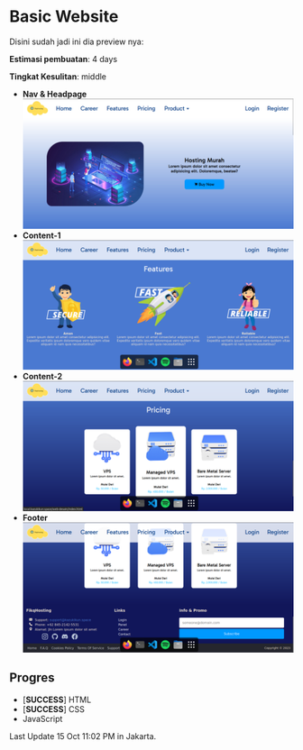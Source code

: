 # Basic Website

Disini sudah jadi ini dia preview nya:

**Estimasi pembuatan**: 4 days

**Tingkat Kesulitan**: middle

* **Nav & Headpage**
![headpage](https://github.com/ItzKazuki/belajar-html/blob/bed6e556cbaeb19fbf4fb25db3f9c0809159a818/web-desain/screenshoot/Nav%20dan%20Head%20page.png?raw=true)
* **Content-1**
![headpage](https://raw.githubusercontent.com/ItzKazuki/belajar-html/bed6e556cbaeb19fbf4fb25db3f9c0809159a818/web-desain/screenshoot/content-1.png)
* **Content-2**
![headpage](https://raw.githubusercontent.com/ItzKazuki/belajar-html/bed6e556cbaeb19fbf4fb25db3f9c0809159a818/web-desain/screenshoot/content-2.png)
* **Footer**
![headpage](https://raw.githubusercontent.com/ItzKazuki/belajar-html/bed6e556cbaeb19fbf4fb25db3f9c0809159a818/web-desain/screenshoot/footer.png)

## Progres
- [**SUCCESS**] HTML
- [**SUCCESS**] CSS
- JavaScript


Last Update 15 Oct 11:02 PM in Jakarta.

